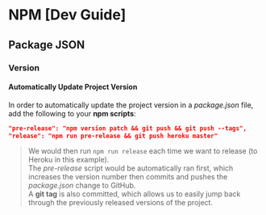 # NPM [Dev Guide]

## Package JSON
### Version
#### Automatically Update Project Version
In order to automatically update the project version in a *package.json* file, add the following to your **npm scripts**:

```json
"pre-release": "npm version patch && git push && git push --tags",
"release": "npm run pre-release && git push heroku master"
```

> We would then run `npm run release` each time we want to release (to Heroku in this example).\
> The *pre-release* script would be automatically ran first, which increases the version number then commits and pushes the *package.json* change to GitHub.\
> A **git tag** is also committed, which allows us to easily jump back through the previously released versions of the project.

